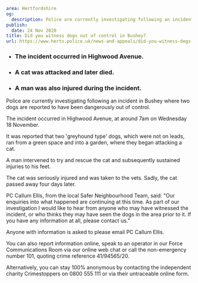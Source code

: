 ```yaml
area: Hertfordshire
og:
  description: Police are currently investigating following an incident in Bushey where two dogs are reported to have been dangerously out of control.
publish:
  date: 24 Nov 2020
title: Did you witness dogs out of control in Bushey?
url: https://www.herts.police.uk/news-and-appeals/did-you-witness-dogs-out-of-control-in-bushey-0906
```

* ### The incident occurred in Highwood Avenue.

 * ### A cat was attacked and later died.

 * ### A man was also injured during the incident.

Police are currently investigating following an incident in Bushey where two dogs are reported to have been dangerously out of control.

The incident occurred in Highwood Avenue, at around 7am on Wednesday 18 November.

It was reported that two 'greyhound type' dogs, which were not on leads, ran from a green space and into a garden, where they began attacking a cat.

A man intervened to try and rescue the cat and subsequently sustained injuries to his feet.

The cat was seriously injured and was taken to the vets. Sadly, the cat passed away four days later.

PC Callum Ellis, from the local Safer Neighbourhood Team, said: "Our enquiries into what happened are continuing at this time. As part of our investigation I would like to hear from anyone who may have witnessed the incident, or who thinks they may have seen the dogs in the area prior to it. If you have any information at all, please contact us."

Anyone with information is asked to please email PC Callum Ellis.

You can also report information online, speak to an operator in our Force Communications Room via our online web chat or call the non-emergency number 101, quoting crime reference 41/94565/20.

Alternatively, you can stay 100% anonymous by contacting the independent charity Crimestoppers on 0800 555 111 or via their untraceable online form.
